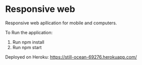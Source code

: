 # Responsive web

Responsive web apllication for mobile and computers.

To Run the application:

1. Run npm install
2. Run npm start

Deployed on Heroku: https://still-ocean-69276.herokuapp.com/


